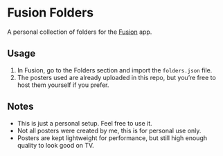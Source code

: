 # Fusion Folders

A personal collection of folders for the [Fusion](https://apps.apple.com/app/fusion-tv/id6471556076) app.

## Usage

1. In Fusion, go to the Folders section and import the `folders.json` file.
2. The posters used are already uploaded in this repo, but you’re free to host them yourself if you prefer.

## Notes

- This is just a personal setup. Feel free to use it.
- Not all posters were created by me, this is for personal use only.
- Posters are kept lightweight for performance, but still high enough quality to look good on TV.
